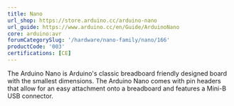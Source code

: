 ```yaml
---
title: Nano
url_shop: https://store.arduino.cc/arduino-nano
url_guide: https://www.arduino.cc/en/Guide/ArduinoNano
core: arduino:avr
forumCategorySlug: '/hardware/nano-family/nano/166'
productCode: '003'
certifications: [CE]
---
```


The Arduino Nano is Arduino's classic breadboard friendly designed board with the smallest dimensions. The Arduino Nano comes with pin headers that allow for an easy attachment onto a breadboard and features a Mini-B USB connector.
